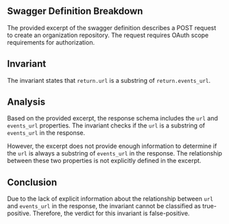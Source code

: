 ## Swagger Definition Breakdown

The provided excerpt of the swagger definition describes a POST request to create an organization repository. The request requires OAuth scope requirements for authorization.

## Invariant

The invariant states that `return.url` is a substring of `return.events_url`.

## Analysis

Based on the provided excerpt, the response schema includes the `url` and `events_url` properties. The invariant checks if the `url` is a substring of `events_url` in the response.

However, the excerpt does not provide enough information to determine if the `url` is always a substring of `events_url` in the response. The relationship between these two properties is not explicitly defined in the excerpt.

## Conclusion

Due to the lack of explicit information about the relationship between `url` and `events_url` in the response, the invariant cannot be classified as true-positive. Therefore, the verdict for this invariant is false-positive.

